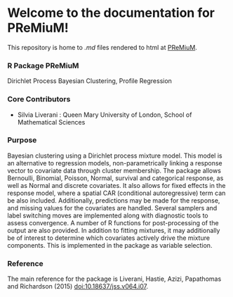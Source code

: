 # Welcome to the documentation for PReMiuM!

This repository is home to _.md_ files rendered to html at [PReMiuM](https://premium-r-package.readthedocs.io/en/latest/).

### R Package PReMiuM

Dirichlet Process Bayesian Clustering, Profile Regression

### Core Contributors

- Silvia Liverani : Queen Mary University of London, School of Mathematical Sciences

### Purpose

Bayesian clustering using a Dirichlet process mixture model. This model is an alternative to regression models, non-parametrically linking a response vector to covariate data through cluster membership. The package allows Bernoulli, Binomial, Poisson, Normal, survival and categorical response, as well as Normal and discrete covariates. It also allows for fixed effects in the response model, where a spatial CAR (conditional autoregressive) term can be also included. Additionally, predictions may be made for the response, and missing values for the covariates are handled. Several samplers and label switching moves are implemented along with diagnostic tools to assess convergence. A number of R functions for post-processing of the output are also provided. In addition to fitting mixtures, it may additionally be of interest to determine which covariates actively drive the mixture components. This is implemented in the package as variable selection. 

### Reference

The main reference for the package is Liverani, Hastie, Azizi, Papathomas and Richardson (2015) <doi:10.18637/jss.v064.i07>.

